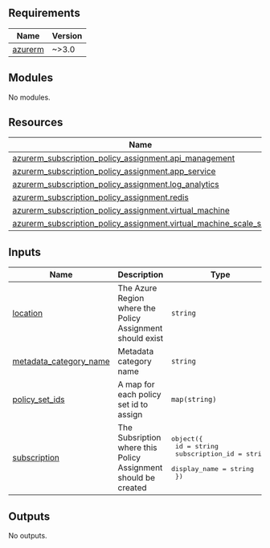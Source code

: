 <!-- BEGIN_TF_DOCS -->
## Requirements

| Name | Version |
|------|---------|
| <a name="requirement_azurerm"></a> [azurerm](#requirement\_azurerm) | ~>3.0 |

## Modules

No modules.

## Resources

| Name | Type |
|------|------|
| [azurerm_subscription_policy_assignment.api_management](https://registry.terraform.io/providers/hashicorp/azurerm/latest/docs/resources/subscription_policy_assignment) | resource |
| [azurerm_subscription_policy_assignment.app_service](https://registry.terraform.io/providers/hashicorp/azurerm/latest/docs/resources/subscription_policy_assignment) | resource |
| [azurerm_subscription_policy_assignment.log_analytics](https://registry.terraform.io/providers/hashicorp/azurerm/latest/docs/resources/subscription_policy_assignment) | resource |
| [azurerm_subscription_policy_assignment.redis](https://registry.terraform.io/providers/hashicorp/azurerm/latest/docs/resources/subscription_policy_assignment) | resource |
| [azurerm_subscription_policy_assignment.virtual_machine](https://registry.terraform.io/providers/hashicorp/azurerm/latest/docs/resources/subscription_policy_assignment) | resource |
| [azurerm_subscription_policy_assignment.virtual_machine_scale_set](https://registry.terraform.io/providers/hashicorp/azurerm/latest/docs/resources/subscription_policy_assignment) | resource |

## Inputs

| Name | Description | Type | Default | Required |
|------|-------------|------|---------|:--------:|
| <a name="input_location"></a> [location](#input\_location) | The Azure Region where the Policy Assignment should exist | `string` | n/a | yes |
| <a name="input_metadata_category_name"></a> [metadata\_category\_name](#input\_metadata\_category\_name) | Metadata category name | `string` | `"Custom PagoPA"` | no |
| <a name="input_policy_set_ids"></a> [policy\_set\_ids](#input\_policy\_set\_ids) | A map for each policy set id to assign | `map(string)` | n/a | yes |
| <a name="input_subscription"></a> [subscription](#input\_subscription) | The Subsription where this Policy Assignment should be created | <pre>object({<br>    id              = string<br>    subscription_id = string<br>    display_name    = string<br>  })</pre> | n/a | yes |

## Outputs

No outputs.
<!-- END_TF_DOCS -->
